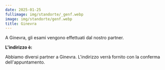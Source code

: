 ```yaml
---
date: 2025-01-25
fullimage: img/standorte/_genf.webp
image: img/standorte/genf.webp
title: Ginevra
---
```


A Ginevra, gli esami vengono effettuati dal nostro partner.

**L'indirizzo è:**

Abbiamo diversi partner a Ginevra. L'indirizzo verrà fornito con la conferma dell'appuntamento.

